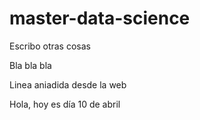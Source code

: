 # master-data-science

Escribo otras cosas

Bla bla bla

Linea aniadida desde la web

Hola, hoy es día 10 de abril
